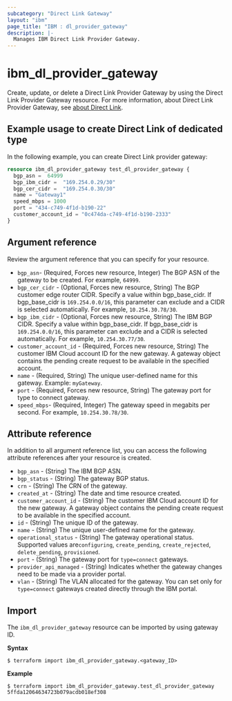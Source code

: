 ```yaml
---
subcategory: "Direct Link Gateway"
layout: "ibm"
page_title: "IBM : dl_provider_gateway"
description: |-
  Manages IBM Direct Link Provider Gateway.
---
```


# ibm_dl_provider_gateway

Create, update, or delete a Direct Link Provider Gateway by using the Direct Link Provider Gateway resource. For more information, about Direct Link Provider Gateway, see [about Direct Link](https://cloud.ibm.com/docs/dl?topic=dl-dl-about#use-case-connect).


## Example usage to create Direct Link of dedicated type
In the following example, you can create Direct Link provider gateway:

```terraform
resource ibm_dl_provider_gateway test_dl_provider_gateway {
  bgp_asn =  64999
  bgp_ibm_cidr =  "169.254.0.29/30"
  bgp_cer_cidr =  "169.254.0.30/30"
  name = "Gateway1"
  speed_mbps = 1000 
  port = "434-c749-4f1d-b190-22"
  customer_account_id = "0c474da-c749-4f1d-b190-2333"
} 
```

## Argument reference
Review the argument reference that you can specify for your resource. 

- `bgp_asn`- (Required, Forces new resource, Integer) The BGP ASN of the gateway to be created. For example, `64999`.
- `bgp_cer_cidr` - (Optional, Forces new resource, String) The BGP customer edge router CIDR. Specify a value within bgp_base_cidr. If bgp_base_cidr is `169.254.0.0/16`, this parameter can exclude and a CIDR is selected automatically. For example, `10.254.30.78/30`.
- `bgp_ibm_cidr` - (Optional, Forces new resource, String) The IBM BGP CIDR. Specify a value within bgp_base_cidr. If bgp_base_cidr is `169.254.0.0/16`, this parameter can exclude and a CIDR is selected automatically. For example, `10.254.30.77/30`.
- `customer_account_id` - (Required, Forces new resource, String) The customer IBM Cloud account ID for the new gateway. A gateway object contains the pending create request to be available in the specified account.
- `name` - (Required, String) The unique user-defined name for this gateway. Example: `myGateway`.
- `port` - (Required, Forces new resource, String) The gateway port for type to connect gateway.
- `speed_mbps`- (Required, Integer) The gateway speed in megabits per second. For example, `10.254.30.78/30`.


## Attribute reference
In addition to all argument reference list, you can access the following attribute references after your resource is created. 

- `bgp_asn` - (String) The IBM BGP ASN.
- `bgp_status` - (String) The gateway BGP status.
- `crn` - (String) The CRN of the gateway.
- `created_at` - (String) The date and time resource created.
- `customer_account_id` - (String) The customer IBM Cloud account ID for the new gateway. A gateway object contains the pending create request to be available in the specified account.
- `id` - (String) The unique ID of the gateway.
- `name` - (String) The unique user-defined name for the gateway.
- `operational_status` - (String) The gateway operational status. Supported values are`configuring`, `create_pending`, `create_rejected`, `delete_pending`, `provisioned`.
- `port` - (String) The gateway port for `type=connect` gateways.
- `provider_api_managed` - (String) Indicates whether the gateway changes need to be made via a provider portal.
- `vlan` - (String) The VLAN allocated for the gateway. You can set only for `type=connect` gateways created directly through the IBM portal.

## Import
The `ibm_dl_provider_gateway` resource can be imported by using gateway ID. 

**Syntax**

```
$ terraform import ibm_dl_provider_gateway.<gateway_ID>
```

**Example**

```
$ terraform import ibm_dl_provider_gateway.test_dl_provider_gateway 5ffda12064634723b079acdb018ef308
```


